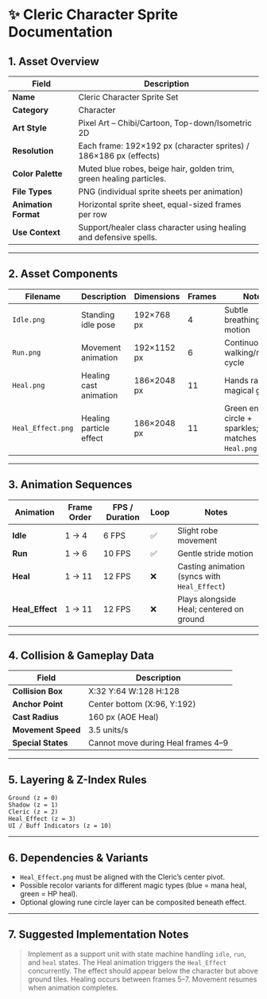 # ✨ Cleric Character Sprite Documentation

## 1. Asset Overview
| Field | Description |
|-------|-------------|
| **Name** | Cleric Character Sprite Set |
| **Category** | Character |
| **Art Style** | Pixel Art – Chibi/Cartoon, Top-down/Isometric 2D |
| **Resolution** | Each frame: 192×192 px (character sprites) / 186×186 px (effects) |
| **Color Palette** | Muted blue robes, beige hair, golden trim, green healing particles. |
| **File Types** | PNG (individual sprite sheets per animation) |
| **Animation Format** | Horizontal sprite sheet, equal-sized frames per row |
| **Use Context** | Support/healer class character using healing and defensive spells. |

---

## 2. Asset Components
| Filename | Description | Dimensions | Frames | Notes |
|-----------|-------------|-------------|---------|--------|
| `Idle.png` | Standing idle pose | 192×768 px | 4 | Subtle breathing motion |
| `Run.png` | Movement animation | 192×1152 px | 6 | Continuous walking/running cycle |
| `Heal.png` | Healing cast animation | 186×2048 px | 11 | Hands raised, magical glow |
| `Heal_Effect.png` | Healing particle effect | 186×2048 px | 11 | Green energy circle + sparkles; matches `Heal.png` timing |

---

## 3. Animation Sequences
| Animation | Frame Order | FPS / Duration | Loop | Notes |
|------------|-------------|----------------|------|-------|
| **Idle** | 1 → 4 | 6 FPS | ✅ | Slight robe movement |
| **Run** | 1 → 6 | 10 FPS | ✅ | Gentle stride motion |
| **Heal** | 1 → 11 | 12 FPS | ❌ | Casting animation (syncs with `Heal_Effect`) |
| **Heal_Effect** | 1 → 11 | 12 FPS | ❌ | Plays alongside Heal; centered on ground |

---

## 4. Collision & Gameplay Data
| Field | Description |
|--------|-------------|
| **Collision Box** | X:32 Y:64 W:128 H:128 |
| **Anchor Point** | Center bottom (X:96, Y:192) |
| **Cast Radius** | 160 px (AOE Heal) |
| **Movement Speed** | 3.5 units/s |
| **Special States** | Cannot move during Heal frames 4–9 |

---

## 5. Layering & Z-Index Rules
```
Ground (z = 0)
Shadow (z = 1)
Cleric (z = 2)
Heal_Effect (z = 3)
UI / Buff Indicators (z = 10)
```

---

## 6. Dependencies & Variants
- `Heal_Effect.png` must be aligned with the Cleric’s center pivot.
- Possible recolor variants for different magic types (blue = mana heal, green = HP heal).
- Optional glowing rune circle layer can be composited beneath effect.

---

## 7. Suggested Implementation Notes
> Implement as a support unit with state machine handling `idle`, `run`, and `heal` states. The Heal animation triggers the `Heal_Effect` concurrently. The effect should appear below the character but above ground tiles. Healing occurs between frames 5–7. Movement resumes when animation completes.

